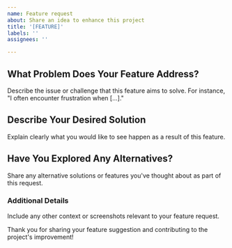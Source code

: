 ```yaml
---
name: Feature request
about: Share an idea to enhance this project
title: '[FEATURE]'
labels: ''
assignees: ''

---
```


<!-- NOTE: Please check existing issues before submitting a new one to avoid duplicates. Thank you for proposing this feature idea! -->

## What Problem Does Your Feature Address?

Describe the issue or challenge that this feature aims to solve. For instance, "I often encounter frustration when [...]."

## Describe Your Desired Solution

Explain clearly what you would like to see happen as a result of this feature.

## Have You Explored Any Alternatives?

Share any alternative solutions or features you've thought about as part of this request.

### Additional Details

Include any other context or screenshots relevant to your feature request.

Thank you for sharing your feature suggestion and contributing to the project's improvement!
